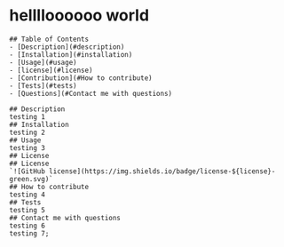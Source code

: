 # helllloooooo world

    ## Table of Contents 
    - [Description](#description)
    - [Installation](#installation)
    - [Usage](#usage)
    - [license](#license)
    - [Contribution](#How to contribute)
    - [Tests](#tests)
    - [Questions](#Contact me with questions)

    ## Description
    testing 1
    ## Installation
    testing 2
    ## Usage
    testing 3
    ## License
    ## License
    `![GitHub license](https://img.shields.io/badge/license-${license}-green.svg)`
    ## How to contribute
    testing 4
    ## Tests
    testing 5
    ## Contact me with questions
    testing 6
    testing 7;
    